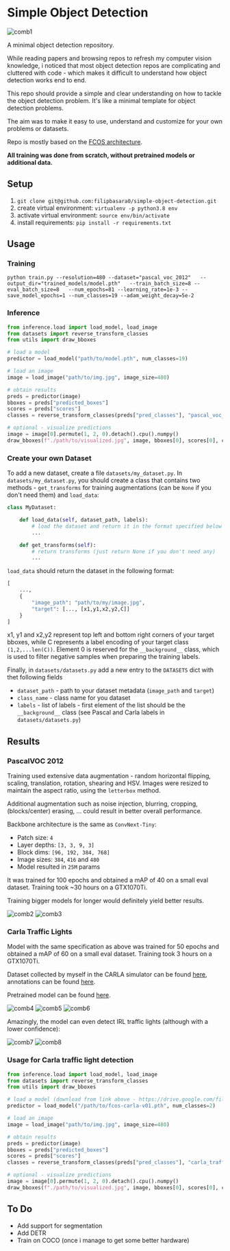 # Simple Object Detection

![comb1](https://user-images.githubusercontent.com/29043871/201990619-639dc153-1dff-48c7-bd4b-518ebbc1c51e.png)

A minimal object detection repository.

While reading papers and browsing repos to refresh my computer vision knowledge, i noticed that most object detection repos are complicating and cluttered with code - which makes it difficult to understand how object detection works end to end.

This repo should provide a simple and clear understanding on how to tackle the object detection problem. It's like a minimal template for object detection problems.

The aim was to make it easy to use, understand and customize for your own problems or datasets.

Repo is mostly based on the [FCOS architecture](https://arxiv.org/abs/1904.01355).

**All training was done from scratch, without pretrained models or additional data.**

## Setup

1. `git clone git@github.com:filipbasara0/simple-object-detection.git`
2. create virtual environment: `virtualenv -p python3.8 env`
3. activate virtual environment: `source env/bin/activate`
4. install requirements: `pip install -r requirements.txt`

## Usage

### Training

```
python train.py --resolution=480 --dataset="pascal_voc_2012"   --output_dir="trained_models/model.pth"   --train_batch_size=8 --eval_batch_size=8   --num_epochs=81 --learning_rate=1e-3 --save_model_epochs=1 --num_classes=19 --adam_weight_decay=5e-2
```

### Inference

```python
from inference.load import load_model, load_image
from datasets import reverse_transform_classes
from utils import draw_bboxes

# load a model
predictor = load_model("path/to/model.pth", num_classes=19)

# load an image
image = load_image("path/to/img.jpg", image_size=480)

# obtain results
preds = predictor(image)
bboxes = preds["predicted_boxes"]
scores = preds["scores"]
classes = reverse_transform_classes(preds["pred_classes"], "pascal_voc_2012")

# optional - visualize predictions
image = image[0].permute(1, 2, 0).detach().cpu().numpy()
draw_bboxes(f"./path/to/visualized.jpg", image, bboxes[0], scores[0], classes[0])
```

### Create your own Dataset

To add a new dataset, create a file `datasets/my_dataset.py`. In `datasets/my_dataset.py`, you should create a class that contains two methods - `get_transforms` for training augmentations (can be `None` if you don't need them) and `load_data`:

```python
class MyDataset:

    def load_data(self, dataset_path, labels):
        # load the dataset and return it in the format specified below
        ...

    def get_transforms(self):
        # return transforms (just return None if you don't need any)
        ...
```

`load_data` should return the dataset in the following format:

```python
[
    ...,
    {
        "image_path": "path/to/my/image.jpg",
        "target": [..., [x1,y1,x2,y2,C]]
    }
]
```

x1, y1 and x2,y2 represent top left and bottom right corners of your target bboxes, while C represents a label encoding of your target class `(1,2,...len(C))`. Element 0 is reserved for the `__background__` class, which is used to filter negative samples when preparing the training labels.

Finally, in `datasets/datasets.py` add a new entry to the `DATASETS` dict with thet following fields

- `dataset_path` - path to your dataset metadata (`image_path` and `target`)
- `class_name` - class name for you dataset
- `labels` - list of labels - first element of the list should be the `__background__` class (see Pascal and Carla labels in `datasets/datasets.py`)

## Results

### PascalVOC 2012

Training used extensive data augmentation - random horizontal flipping, scaling, translation, rotation, shearing and HSV. Images were resized to maintain the aspect ratio, using the `letterbox` method.

Additional augmentation such as noise injection, blurring, cropping, (blocks/center) erasing, ... could result in better overall performance.

Backbone architecture is the same as `ConvNext-Tiny`:

- Patch size: `4`
- Layer depths: `[3, 3, 9, 3]`
- Block dims: `[96, 192, 384, 768]`
- Image sizes: `384`, `416` and `480`
- Model resulted in `25M` params

It was trained for 100 epochs and obtained a mAP of 40 on a small eval dataset.
Training took ~30 hours on a GTX1070Ti.

Training bigger models for longer would definitely yield better results.

![comb2](https://user-images.githubusercontent.com/29043871/201991539-072d7c45-faff-4c38-8731-5ce4330c72e1.png)
![comb3](https://user-images.githubusercontent.com/29043871/201994865-4c88a2a7-74eb-4f14-86eb-cd26a951dee4.png)

### Carla Traffic Lights

Model with the same specification as above was trained for 50 epochs and obtained a mAP of 60 on a small eval dataset.
Training took 3 hours on a GTX1070Ti.

Dataset collected by myself in the CARLA simulator can be found [here](https://drive.google.com/drive/folders/1TXkPLWlNgauPhQnKEoPDZsx7Px1MD9n_?usp=sharing), annotations can be found [here](https://github.com/affinis-lab/traffic-light-detection-module/blob/master/dataset/carla_all.csv).

Pretrained model can be found [here](https://drive.google.com/file/d/17mcQ-Ct6bUTS8BEpeDjaZMIFmHS2gptl/view?usp=share_link).

![comb4](https://user-images.githubusercontent.com/29043871/201992324-4323166d-e207-417d-9fe9-8265b885d0fe.png)
![comb5](https://user-images.githubusercontent.com/29043871/201992330-e6929134-b639-4744-9a75-108da64ed033.png)
![comb6](https://user-images.githubusercontent.com/29043871/201992333-f6d32332-b7cd-40c9-a82d-049fe1c567ca.png)

Amazingly, the model can even detect IRL traffic lights (although with a lower confidence):

![comb7](https://user-images.githubusercontent.com/29043871/201992833-011f521c-1acd-44bc-b372-135e44940dbb.png)
![comb8](https://user-images.githubusercontent.com/29043871/201992839-ba3134f2-e86f-49f0-a872-77d4aba980d5.png)

### Usage for Carla traffic light detection
```python
from inference.load import load_model, load_image
from datasets import reverse_transform_classes
from utils import draw_bboxes

# load a model (download from link above - https://drive.google.com/file/d/17mcQ-Ct6bUTS8BEpeDjaZMIFmHS2gptl/view?usp=share_link)
predictor = load_model("/path/to/fcos-carla-v01.pth", num_classes=2)

# load an image
image = load_image("path/to/img.jpg", image_size=480)

# obtain results
preds = predictor(image)
bboxes = preds["predicted_boxes"]
scores = preds["scores"]
classes = reverse_transform_classes(preds["pred_classes"], "carla_traffic_lights")

# optional - visualize predictions
image = image[0].permute(1, 2, 0).detach().cpu().numpy()
draw_bboxes(f"./path/to/visualized.jpg", image, bboxes[0], scores[0], classes[0])
```

## To Do

- Add support for segmentation
- Add DETR
- Train on COCO (once i manage to get some better hardware)
